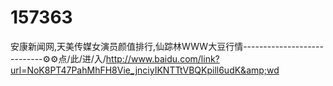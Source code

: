 # 157363
安康新闻网,天美传媒女演员颜值排行,仙踪林WWW大豆行情----------------------------⚙⚙点/此/进/入/http://www.baidu.com/link?url=NoK8PT47PahMhFH8Vie_jnciyIKNTTtVBQKpill6udK&amp;wd
